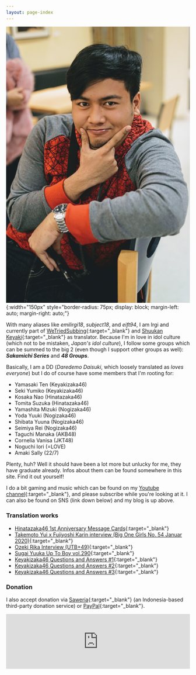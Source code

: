 ```yaml
---
layout: page-index
---
```

<!--<div id="kartu">-->
<!--<img src="{{ site.baseurl }}/images/profile.jpg" alt="Profile" style="height: 250px; float: left; margin-right: 2em; border-radius: 5px"/>-->
<!--</div>-->
![Profile picture](/images/profile.jpg){:width="150px" style="border-radius: 75px; display: block; margin-left: auto; margin-right: auto;"}

With many aliases like *emilirgi18*, *subject18*, and *eift94*, I am Irgi and currently part of [WeTriedSubbing](https://wetriedsubbing.github.io/){:target="_blank"} and [Shuukan Keyaki](https://twitter.com/shuukankeyaki){:target="_blank"} as translator. Because I'm in love in idol culture (which not to be mistaken, *Japan's idol culture*), I follow some groups which can be summed to the big 2 (even though I support other groups as well): ***Sakamichi Series*** and ***48 Groups***.

Basically, I am a DD (*Daredemo Daisuki*, which loosely translated as *loves everyone*) but I do of course have some members that I'm rooting for:
* Yamasaki Ten (Keyakizaka46)
* Seki Yumiko (Keyakizaka46)
* Kosaka Nao (Hinatazaka46)
* Tomita Suzuka (Hinatazaka46)
* Yamashita Mizuki (Nogizaka46)
* Yoda Yuuki (Nogizaka46)
* Shibata Yuuna (Nogizaka46)
* Seimiya Rei (Nogizaka46)
* Taguchi Manaka (AKB48)
* Cornelia Vanisa (JKT48)
* Noguchi Iori (=LOVE)
* Amaki Sally (22/7)

Plenty, huh? Well it should have been a lot more but unlucky for me, they have graduate already. Infos about them can be found somewhere in this site. Find it out yourself!

I do a bit gaming and music which can be found on my [Youtube channel](https://youtube.com/emilirgi18){:target="_blank"}, and please subscribe while you're looking at it. I can also be found on SNS (link down below) and my blog is up above.

### Translation works
* [Hinatazaka46 1st Anniversary Message Cards](/MessageCard){:target="_blank"}
* [Takemoto Yui x Fujiyoshi Karin interview (Big One Girls No. 54 Januar 2020)](https://wetriedsubbing.blogspot.com/2019/12/takemoto-yui-x-fujiyoshi-karin.html){:target="_blank"}
* [Ozeki Rika Interview (UTB+49)](https://wetriedsubbing.blogspot.com/2019/12/ozeki-rika-interview-utb49.html){:target="_blank"}
* [Sugai Yuuka Up To Boy vol.290](https://wetriedsubbing.blogspot.com/2020/05/sugai-yuuka-up-to-boy-vol-290.html){:target="_blank"}
* [Keyakizaka46 Questions and Answers #1](https://wetriedsubbing.blogspot.com/2020/09/keyakizaka-46-question-and-answers-from.html){:target="_blank"}
* [Keyakizaka46 Questions and Answers #2](https://wetriedsubbing.blogspot.com/2020/09/keyakizaka-46-question-and-answers-from_24.html){:target="_blank"}
* [Keyakizaka46 Questions and Answers #3](https://wetriedsubbing.blogspot.com/2020/09/keyakizaka-46-question-and-answers-from_27.html){:target="_blank"}

### Donation
I also accept donation via [Saweria](https://saweria.co/subject18){:target="_blank"} (an Indonesia-based third-party donation service) or [PayPal](https://paypal.me/emilirgi){:target="_blank"}.

<embed src="https://saweria.co/overlays/recent?streamKey=16738082ba6b3c9203600787b6d4d1d9&backgroundColor=%23eee&color=%23333&fontWeight=20000&text=https%3A%2F%2Fsaweria.co%2Fsubject18+%7C+https%3A%2F%2Firgi.eu" width="100%">
<!--<embed src="https://saweria.co/overlays/alert?streamKey=16738082ba6b3c9203600787b6d4d1d9&template=gibt+mir+gerade&backgroundColor=%23ddd&highlightColor=%23a0a&color=%23333333&fontWeight=500&notificationTimeout=20000" width="100%" height="100%">-->
